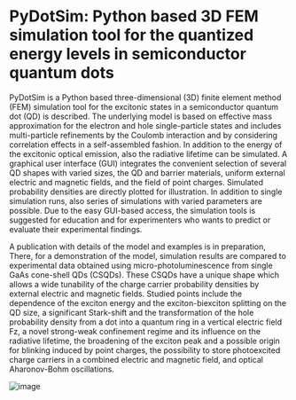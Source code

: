 # PyDotSim: Python based 3D FEM simulation tool for the quantized energy levels in semiconductor quantum dots  

PyDotSim is a Python based three-dimensional (3D) finite element method (FEM) simulation tool for the excitonic states in a semiconductor quantum dot (QD) is described. The underlying model is based on effective mass approximation for the electron and hole single-particle states and includes multi-particle refinements by the Coulomb interaction and by considering correlation effects in a
self-assembled fashion. In addition to the energy of the excitonic optical emission, also the radiative lifetime can be simulated. A graphical user interface (GUI) integrates the convenient selection of several QD shapes with varied sizes, the QD and barrier materials, uniform external electric
and magnetic fields, and the field of point charges. Simulated probability densities are directly plotted for illustration. In addition to single simulation runs, also series of simulations with varied parameters are possible. Due to the easy GUI-based access, the simulation tools is suggested for
education and for experimenters who wants to predict or evaluate their experimental findings. 

A publication with details of the model and examples is in preparation, There, for a demonstration of the model, simulation results are compared to experimental data obtained using micro-photoluminescence from single GaAs cone-shell QDs (CSQDs). These CSQDs have a unique shape which allows a wide tunability of the charge carrier probability densities by external
electric and magnetic fields. Studied points include the dependence of the exciton energy and the exciton-biexciton splitting on the QD size, a significant Stark-shift and the transformation of the hole probability density from a dot into a quantum ring in a vertical electric field Fz, a novel strong-weak
confinement regime and its influence on the radiative lifetime, the broadening of the exciton peak and a possible origin for blinking induced by point charges, the possibility to store photoexcited charge carriers in a combined electric and magnetic field, and optical Aharonov-Bohm oscillations.

![image](https://github.com/user-attachments/assets/99b16f53-4cb0-4cd8-8c80-d02e4cb712be)
